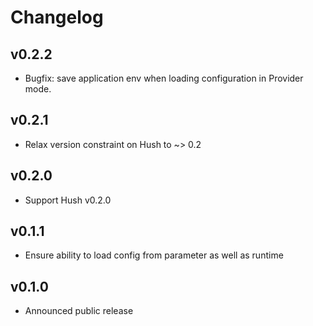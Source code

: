 # Changelog

## v0.2.2

- Bugfix: save application env when loading configuration in Provider mode.

## v0.2.1

- Relax version constraint on Hush to ~> 0.2

## v0.2.0

- Support Hush v0.2.0

## v0.1.1

- Ensure ability to load config from parameter as well as runtime

## v0.1.0

- Announced public release
